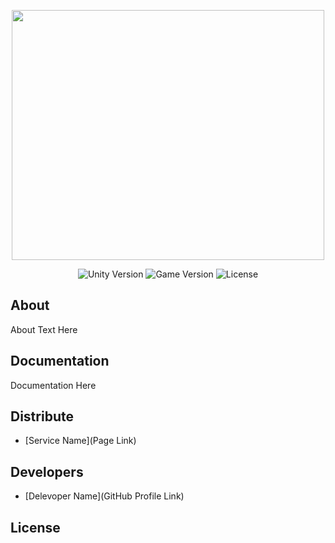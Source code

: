<p align="center">
      <img src="https://i.ibb.co/34KmFG3/swift-QUZI.jpg" width="500" height="400">
</p>

<p align="center">
   <img src="" alt="Unity Version">
   <img src="" alt="Game Version">
   <img src="" alt="License">
</p>

## About

About Text Here

## Documentation

Documentation Here

## Distribute

- [Service Name](Page Link)


## Developers

- [Delevoper Name](GitHub Profile Link)

## License
